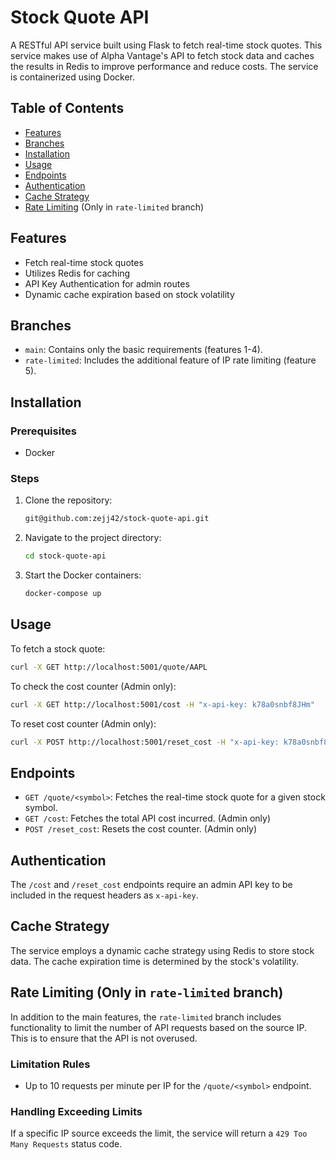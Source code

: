 # Stock Quote API

A RESTful API service built using Flask to fetch real-time stock quotes. This service makes use of Alpha Vantage's API to fetch stock data and caches the results in Redis to improve performance and reduce costs. The service is containerized using Docker.

## Table of Contents

- [Features](#features)
- [Branches](#branches)
- [Installation](#installation)
- [Usage](#usage)
- [Endpoints](#endpoints)
- [Authentication](#authentication)
- [Cache Strategy](#cache-strategy)
- [Rate Limiting](#rate-limiting) (Only in `rate-limited` branch)

## Features

- Fetch real-time stock quotes
- Utilizes Redis for caching
- API Key Authentication for admin routes
- Dynamic cache expiration based on stock volatility

## Branches

- `main`: Contains only the basic requirements (features 1-4).
- `rate-limited`: Includes the additional feature of IP rate limiting (feature 5).

## Installation

### Prerequisites

- Docker

### Steps

1. Clone the repository:
   ```bash
   git@github.com:zejj42/stock-quote-api.git
   ```
2. Navigate to the project directory:
   ```bash
   cd stock-quote-api
   ```
3. Start the Docker containers:
   ```bash
   docker-compose up
   ```

## Usage

To fetch a stock quote:

```bash
curl -X GET http://localhost:5001/quote/AAPL
```

To check the cost counter (Admin only):

```bash
curl -X GET http://localhost:5001/cost -H "x-api-key: k78a0snbf8JHm"
```

To reset cost counter (Admin only):

```bash
curl -X POST http://localhost:5001/reset_cost -H "x-api-key: k78a0snbf8JHm"
```

## Endpoints

- `GET /quote/<symbol>`: Fetches the real-time stock quote for a given stock symbol.
- `GET /cost`: Fetches the total API cost incurred. (Admin only)
- `POST /reset_cost`: Resets the cost counter. (Admin only)

## Authentication

The `/cost` and `/reset_cost` endpoints require an admin API key to be included in the request headers as `x-api-key`.

## Cache Strategy

The service employs a dynamic cache strategy using Redis to store stock data. The cache expiration time is determined by the stock's volatility.

## Rate Limiting (Only in `rate-limited` branch)

In addition to the main features, the `rate-limited` branch includes functionality to limit the number of API requests based on the source IP. This is to ensure that the API is not overused.

### Limitation Rules

- Up to 10 requests per minute per IP for the `/quote/<symbol>` endpoint.

### Handling Exceeding Limits

If a specific IP source exceeds the limit, the service will return a `429 Too Many Requests` status code.
